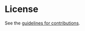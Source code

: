 # License

See the
[guidelines for contributions](https://github.com/offen/analyticstxt/blob/main/CONTRIBUTING.md).
